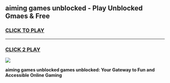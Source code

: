 
## aiming games unblocked - Play Unblocked Gmaes & Free
<h3>
<a href="https://premium.freeplayer.one?title=aiming_games_unblocked&ref=20F">CLICK TO PLAY</a></h3>
<hr>

<h3>
<a href="https://premium.freeplayer.one?title=aiming_games_unblocked&ref=20F">CLICK 2 PLAY</a>
  
</h3>

<a href="https://premium.freeplayer.one?title=aiming_games_unblocked&ref=20F/"><img src="https://clearcache.store/games.png"></a>


**aiming games unblocked games unblocked: Your Gateway to Fun and Accessible Online Gaming**
